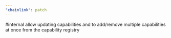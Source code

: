 ```yaml
---
"chainlink": patch
---
```


#internal allow updating capabilities and to add/remove multiple capabilities at once from the capability registry
